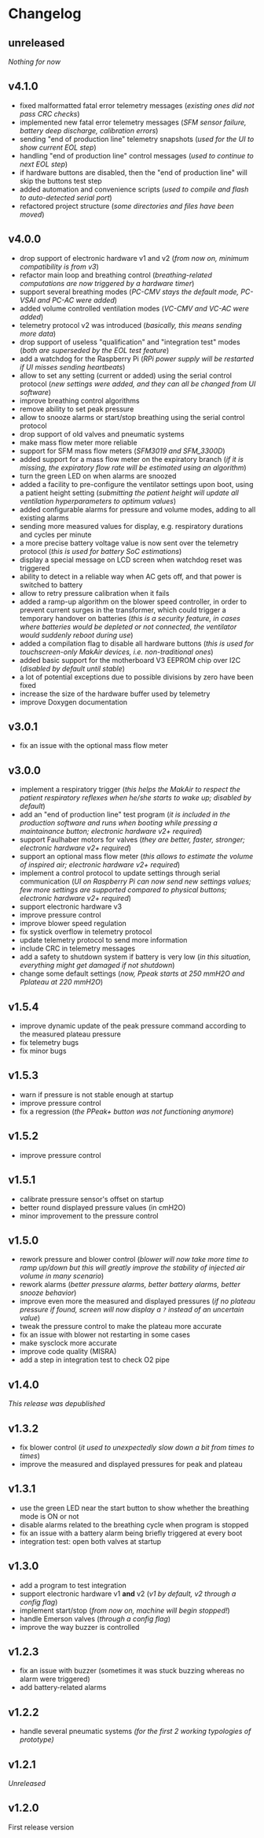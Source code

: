 # Changelog

## unreleased

_Nothing for now_

## v4.1.0

- fixed malformatted fatal error telemetry messages
  (_existing ones did not pass CRC checks_)
- implemented new fatal error telemetry messages
  (_SFM sensor failure, battery deep discharge, calibration errors_)
- sending "end of production line" telemetry snapshots
  (_used for the UI to show current EOL step_)
- handling "end of production line" control messages
  (_used to continue to next EOL step_)
- if hardware buttons are disabled, then the "end of production line" will skip the buttons test step
- added automation and convenience scripts
  (_used to compile and flash to auto-detected serial port_)
- refactored project structure
  (_some directories and files have been moved_)

## v4.0.0

- drop support of electronic hardware v1 and v2
  (_from now on, minimum compatibility is from v3_)
- refactor main loop and breathing control
  (_breathing-related computations are now triggered by a hardware timer_)
- support several breathing modes
  (_PC-CMV stays the default mode, PC-VSAI and PC-AC were added_)
- added volume controlled ventilation modes
  (_VC-CMV and VC-AC were added_)
- telemetry protocol v2 was introduced
  (_basically, this means sending more data_)
- drop support of useless "qualification" and "integration test" modes
  (_both are superseded by the EOL test feature_)
- add a watchdog for the Raspberry Pi
  (_RPi power supply will be restarted if UI misses sending heartbeats_)
- allow to set any setting (current or added) using the serial control protocol
  (_new settings were added, and they can all be changed from UI software_)
- improve breathing control algorithms
- remove ability to set peak pressure
- allow to snooze alarms or start/stop breathing using the serial control protocol
- drop support of old valves and pneumatic systems
- make mass flow meter more reliable
- support for SFM mass flow meters
  (_SFM3019 and SFM_3300D_)
- added support for a mass flow meter on the expiratory branch
  (_if it is missing, the expiratory flow rate will be estimated using an algorithm_)
- turn the green LED on when alarms are snoozed
- added a facility to pre-configure the ventilator settings upon boot, using a patient height setting
  (_submitting the patient height will update all ventilation hyperparameters to optimum values_)
- added configurable alarms for pressure and volume modes, adding to all existing alarms
- sending more measured values for display, e.g. respiratory durations and cycles per minute
- a more precise battery voltage value is now sent over the telemetry protocol
  (_this is used for battery SoC estimations_)
- display a special message on LCD screen when watchdog reset was triggered
- ability to detect in a reliable way when AC gets off, and that power is switched to battery
- allow to retry pressure calibration when it fails
- added a ramp-up algorithm on the blower speed controller, in order to prevent current surges in the transformer, which could trigger a temporary handover on batteries
  (_this is a security feature, in cases where batteries would be depleted or not connected, the ventilator would suddenly reboot during use_)
- added a compilation flag to disable all hardware buttons
  (_this is used for touchscreen-only MakAir devices, i.e. non-traditional ones_)
- added basic support for the motherboard V3 EEPROM chip over I2C
  (_disabled by default until stable_)
- a lot of potential exceptions due to possible divisions by zero have been fixed
- increase the size of the hardware buffer used by telemetry
- improve Doxygen documentation

## v3.0.1

- fix an issue with the optional mass flow meter

## v3.0.0

- implement a respiratory trigger
  (_this helps the MakAir to respect the patient respiratory reflexes when he/she starts to wake up; disabled by default_)
- add an "end of production line" test program
  (_it is included in the production software and runs when booting while pressing a maintainance button; electronic hardware v2+ required_)
- support Faulhaber motors for valves
  (_they are better, faster, stronger; electronic hardware v2+ required_)
- support an optional mass flow meter
  (_this allows to estimate the volume of inspired air; electronic hardware v2+ required_)
- implement a control protocol to update settings through serial communication
  (_UI on Raspberry Pi can now send new settings values; few more settings are supported compared to physical buttons; electronic hardware v2+ required_)
- support electronic hardware v3
- improve pressure control
- improve blower speed regulation
- fix systick overflow in telemetry protocol
- update telemetry protocol to send more information
- include CRC in telemetry messages
- add a safety to shutdown system if battery is very low
  (_in this situation, everything might get damaged if not shutdown_)
- change some default settings
  (_now, Ppeak starts at 250 mmH2O and Pplateau at 220 mmH2O_)

## v1.5.4

- improve dynamic update of the peak pressure command according to the measured plateau pressure
- fix telemetry bugs
- fix minor bugs

## v1.5.3

- warn if pressure is not stable enough at startup
- improve pressure control
- fix a regression
  (_the PPeak+ button was not functioning anymore_)

## v1.5.2

- improve pressure control

## v1.5.1

- calibrate pressure sensor's offset on startup
- better round displayed pressure values (in cmH2O)
- minor improvement to the pressure control

## v1.5.0

- rework pressure and blower control
  (_blower will now take more time to ramp up/down but this will greatly improve the stability of injected air volume in many scenario_)
- rework alarms
  (_better pressure alarms, better battery alarms, better snooze behavior_)
- improve even more the measured and displayed pressures
  (_if no plateau pressure if found, screen will now display a `?` instead of an uncertain value_)
- tweak the pressure control to make the plateau more accurate
- fix an issue with blower not restarting in some cases
- make sysclock more accurate
- improve code quality (MISRA)
- add a step in integration test to check O2 pipe

## v1.4.0

_This release was depublished_

## v1.3.2

- fix blower control
  (_it used to unexpectedly slow down a bit from times to times_)
- improve the measured and displayed pressures for peak and plateau

## v1.3.1

- use the green LED near the start button to show whether the breathing mode is ON or not
- disable alarms related to the breathing cycle when program is stopped
- fix an issue with a battery alarm being briefly triggered at every boot
- integration test: open both valves at startup

## v1.3.0

- add a program to test integration
- support electronic hardware v1 **and** v2
  (_v1 by default, v2 through a config flag_)
- implement start/stop
  (_from now on, machine will begin stopped!_)
- handle Emerson valves
  (_through a config flag_)
- improve the way buzzer is controlled

## v1.2.3

- fix an issue with buzzer (sometimes it was stuck buzzing whereas no alarm were triggered)
- add battery-related alarms

## v1.2.2

- handle several pneumatic systems
  _(for the first 2 working typologies of prototype)_

## v1.2.1

_Unreleased_

## v1.2.0

First release version
